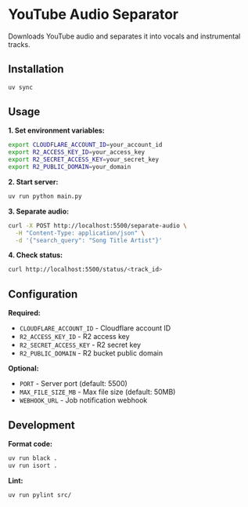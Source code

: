 # YouTube Audio Separator

Downloads YouTube audio and separates it into vocals and instrumental tracks.

## Installation

```bash
uv sync
```

## Usage

**1. Set environment variables:**

```bash
export CLOUDFLARE_ACCOUNT_ID=your_account_id
export R2_ACCESS_KEY_ID=your_access_key  
export R2_SECRET_ACCESS_KEY=your_secret_key
export R2_PUBLIC_DOMAIN=your_domain
```

**2. Start server:**

```bash
uv run python main.py
```

**3. Separate audio:**

```bash
curl -X POST http://localhost:5500/separate-audio \
  -H "Content-Type: application/json" \
  -d '{"search_query": "Song Title Artist"}'
```

**4. Check status:**

```bash
curl http://localhost:5500/status/<track_id>
```

## Configuration

**Required:**

- `CLOUDFLARE_ACCOUNT_ID` - Cloudflare account ID  
- `R2_ACCESS_KEY_ID` - R2 access key
- `R2_SECRET_ACCESS_KEY` - R2 secret key
- `R2_PUBLIC_DOMAIN` - R2 bucket public domain

**Optional:**

- `PORT` - Server port (default: 5500)
- `MAX_FILE_SIZE_MB` - Max file size (default: 50MB)
- `WEBHOOK_URL` - Job notification webhook

## Development

**Format code:**

```bash
uv run black .
uv run isort .
```

**Lint:**

```bash
uv run pylint src/
```
